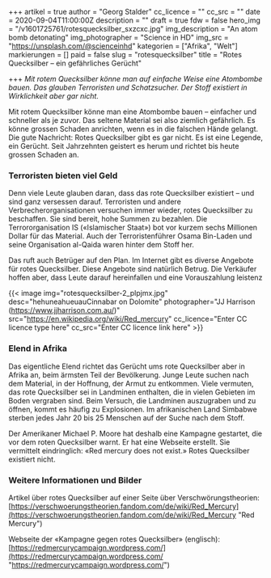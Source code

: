 +++
artikel = true
author = "Georg Stalder"
cc_licence = ""
cc_src = ""
date = 2020-09-04T11:00:00Z
description = ""
draft = true
fdw = false
hero_img = "/v1601725761/rotesquecksilber_sxzcxc.jpg"
img_description = "An atom bomb detonating"
img_photographer = "Science in HD"
img_src = "https://unsplash.com/@scienceinhd"
kategorien = ["Afrika", "Welt"]
markierungen = []
paid = false
slug = "rotesquecksilber"
title = "Rotes Quecksilber – ein gefährliches Gerücht"

+++
_Mit rotem Quecksilber könne man auf einfache Weise eine Atombombe bauen. Das glauben Terroristen und Schatzsucher. Der Stoff existiert in Wirklichkeit aber gar nicht._

Mit rotem Quecksilber könne man eine Atombombe bauen – einfacher und schneller als je zuvor. Das seltene Material sei also ziemlich gefährlich. Es könne grossen Schaden anrichten, wenn es in die falschen Hände gelangt. Die gute Nachricht: Rotes Quecksilber gibt es gar nicht. Es ist eine Legende, ein Gerücht. Seit Jahrzehnten geistert es herum und richtet bis heute grossen Schaden an.

### Terroristen bieten viel Geld

Denn viele Leute glauben daran, dass das rote Quecksilber existiert – und sind ganz versessen darauf. Terroristen und andere Verbrecherorganisationen versuchen immer wieder, rotes Quecksilber zu beschaffen. Sie sind bereit, hohe Summen zu bezahlen. Die Terrororganisation IS («Islamischer Staat») bot vor kurzem sechs Millionen Dollar für das Material. Auch der Terroristenführer Osama Bin-Laden und seine Organisation al-Qaida waren hinter dem Stoff her.

Das ruft auch Betrüger auf den Plan. Im Internet gibt es diverse Angebote für rotes Quecksilber. Diese Angebote sind natürlich Betrug. Die Verkäufer hoffen aber, dass Leute darauf hereinfallen und eine Vorauszahlung leistenz

{{< image img="rotesquecksilber-2_plpjmx.jpg" desc="hehuneahueuauCinnabar on Dolomite" photographer="JJ Harrison (https://www.jjharrison.com.au/)" src="https://en.wikipedia.org/wiki/Red_mercury" cc_licence="Enter CC licence type here" cc_src="Enter CC licence link here" >}}

### Elend in Afrika

Das eigentliche Elend richtet das Gerücht ums rote Quecksilber aber in Afrika an, beim ärmsten Teil der Bevölkerung. Junge Leute suchen nach dem Material, in der Hoffnung, der Armut zu entkommen. Viele vermuten, das rote Quecksilber sei in Landminen enthalten, die in vielen Gebieten im Boden vergraben sind. Beim Versuch, die Landminen auszugraben und zu öffnen, kommt es häufig zu Explosionen. Im afrikanischen Land Simbabwe sterben jedes Jahr 20 bis 25 Menschen auf der Suche nach dem Stoff.

Der Amerikaner Michael P. Moore hat deshalb eine Kampagne gestartet, die vor dem roten Quecksilber warnt. Er hat eine Webseite erstellt. Sie vermittelt eindringlich: «Red mercury does not exist.» Rotes Quecksilber existiert nicht.

### Weitere Informationen und Bilder

Artikel über rotes Quecksilber auf einer Seite über Verschwörungstheorien: [https://verschwoerungstheorien.fandom.com/de/wiki/Red_Mercury](https://verschwoerungstheorien.fandom.com/de/wiki/Red_Mercury "Red Mercury")

Webseite der «Kampagne gegen rotes Quecksilber» (englisch): [https://redmercurycampaign.wordpress.com/](https://redmercurycampaign.wordpress.com/ "https://redmercurycampaign.wordpress.com/")